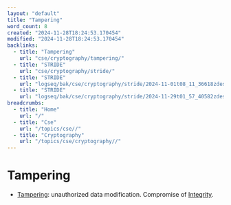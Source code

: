 ```yaml
---
layout: "default"
title: "Tampering"
word_count: 8
created: "2024-11-28T18:24:53.170454"
modified: "2024-11-28T18:24:53.170454"
backlinks:
  - title: "Tampering"
    url: "cse/cryptography/tampering/"
  - title: "STRIDE"
    url: "cse/cryptography/stride/"
  - title: "STRIDE"
    url: "logseq/bak/cse/cryptography/stride/2024-11-01t08_11_36618zdesktop/"
  - title: "STRIDE"
    url: "logseq/bak/cse/cryptography/stride/2024-11-29t01_57_40582zdesktop/"
breadcrumbs:
  - title: "Home"
    url: "/"
  - title: "Cse"
    url: "/topics/cse//"
  - title: "Cryptography"
    url: "/topics/cse/cryptography//"
---
```

# Tampering

- [Tampering](docs/cse/cryptography/tampering/index/): unauthorized data modification. Compromise of [Integrity](docs/cse/cryptography/integrity/index/).
